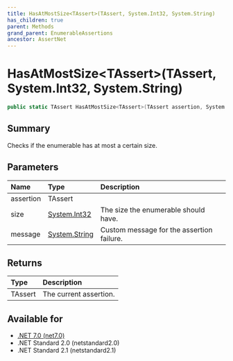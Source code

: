 ```yaml
---
title: HasAtMostSize<TAssert>(TAssert, System.Int32, System.String)
has_children: true
parent: Methods
grand_parent: EnumerableAssertions
ancestor: AssertNet
---
```

# HasAtMostSize&lt;TAssert&gt;(TAssert, System.Int32, System.String)

```csharp
public static TAssert HasAtMostSize<TAssert>(TAssert assertion, System.Int32 size, System.String message);
```

## Summary
Checks if the enumerable has at most a certain size.

## Parameters
| Name      | Type                                                                        | Description                               |
|:----------|:----------------------------------------------------------------------------|:------------------------------------------|
| assertion | TAssert                                                                     |                                           |
| size      | [System.Int32](https://learn.microsoft.com/en-us/dotnet/api/system.int32)   | The size the enumerable should have.      |
| message   | [System.String](https://learn.microsoft.com/en-us/dotnet/api/system.string) | Custom message for the assertion failure. |


## Returns
| Type    | Description            |
|:--------|:-----------------------|
| TAssert | The current assertion. |

## Available for
- [.NET 7.0 (net7.0)](https://versionsof.net/core/7.0/)
- .NET Standard 2.0 (netstandard2.0)
- .NET Standard 2.1 (netstandard2.1)
